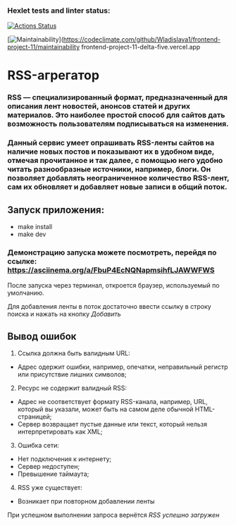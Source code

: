 ### Hexlet tests and linter status:
[![Actions Status](https://github.com/Wladislava1/frontend-project-11/actions/workflows/hexlet-check.yml/badge.svg)](https://github.com/Wladislava1/frontend-project-11/actions)

[![Maintainability](https://api.codeclimate.com/v1/badges/e9e5e89a5e074e76b797/maintainability)](https://codeclimate.com/github/Wladislava1/frontend-project-11/maintainability
frontend-project-11-delta-five.vercel.app
# **RSS-агрегатор**

### RSS — специализированный формат, предназначенный для описания лент новостей, анонсов статей и других материалов. Это наиболее простой способ для сайтов дать возможность пользователям подписываться на изменения. 

### Данный сервис умеет опрашивать RSS-ленты сайтов на наличие новых постов и показывают их в удобном виде, отмечая прочитанное и так далее, с помощью него  удобно читать разнообразные источники, например, блоги. Он позволяет добавлять неограниченное количество RSS-лент, сам их обновляет и добавляет новые записи в общий поток.

## Запуск приложения:
- make install
- make dev 

### Демонстрацию запуска можете посмотреть, перейдя по ссылке: https://asciinema.org/a/FbuP4EcNQNapmsihfLJAWWFWS

После запуска через терминал, откроется браузер, используемый по умолчанию.

Для добавления ленты в поток достаточно ввести ссылку в строку поиска и нажать на кнопку _Добавить_

## Вывод ошибок

1) Ссылка должна быть валидным URL:
- Адрес одержит ошибки, например, опечатки, неправильный регистр или присутствие лишних символов;

2) Ресурс не содержит валидный RSS:
- Адрес не соответствует формату RSS-канала, например, URL, который вы указали, может быть на самом деле обычной HTML-страницей;
- Сервер возвращает пустые данные или текст, который нельзя интерпретировать как XML;

3) Ошибка сети:
- Нет подключения к интернету;
- Сервер недоступен;
- Превышение таймаута;

4) RSS уже существует:
- Возникает при повторном добавлении ленты

При успешном выполнении запроса вернётся _RSS успешно загружен_


